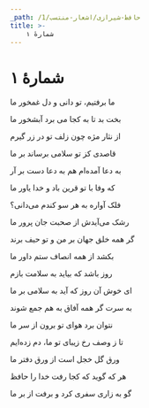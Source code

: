 ```yaml
---
_path: /حافظ-شیرازی/اشعار-منتسب/1
title: >-
    شمارهٔ ۱
---
```

# شمارهٔ ۱

<div class="b" id="bn1"><div class="m1"><p>ما برفتیم، تو دانی و دل غمخور ما</p></div>
<div class="m2"><p>بخت بد تا به کجا می برد آبشخور ما</p></div></div>
<div class="b" id="bn2"><div class="m1"><p>از نثار مژه چون زلف تو در زر گیرم</p></div>
<div class="m2"><p>قاصدی کز تو سلامی برساند بر ما</p></div></div>
<div class="b" id="bn3"><div class="m1"><p>به دعا آمده‌ام هم به دعا دست بر آر</p></div>
<div class="m2"><p>که وفا با تو قرین باد و خدا یاور ما</p></div></div>
<div class="b" id="bn4"><div class="m1"><p>فلک آواره به هر سو کندم می‌دانی؟</p></div>
<div class="m2"><p>رشک می‌آیدش از صحبت جان پرور ما</p></div></div>
<div class="b" id="bn5"><div class="m1"><p>گر همه خلق جهان بر من و تو حیف برند</p></div>
<div class="m2"><p>بکشد از همه انصاف ستم داور ما</p></div></div>
<div class="b" id="bn6"><div class="m1"><p>روز باشد که بیاید به سلامت بازم</p></div>
<div class="m2"><p>ای خوش آن روز که آید به سلامی بر ما</p></div></div>
<div class="b" id="bn7"><div class="m1"><p>به سرت گر همه آفاق به هم جمع شوند</p></div>
<div class="m2"><p>نتوان برد هوای تو برون از سر ما</p></div></div>
<div class="b" id="bn8"><div class="m1"><p>تا ز وصف رخ زیبای تو ما، دم زده‌ایم</p></div>
<div class="m2"><p>ورق گل خجل است از ورق دفتر ما</p></div></div>
<div class="b" id="bn9"><div class="m1"><p>هر که گوید که کجا رفت خدا را حافظ</p></div>
<div class="m2"><p>گو به زاری سفری کرد و برفت از بر ما</p></div></div>

